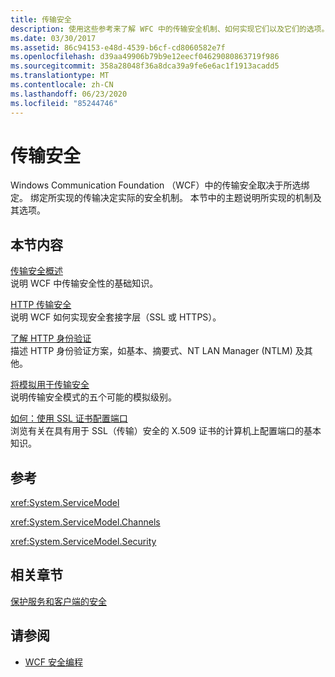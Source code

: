 ```yaml
---
title: 传输安全
description: 使用这些参考来了解 WFC 中的传输安全机制、如何实现它们以及它们的选项。
ms.date: 03/30/2017
ms.assetid: 86c94153-e48d-4539-b6cf-cd8060582e7f
ms.openlocfilehash: d39aa49906b79b9e12eecf04629080863719f986
ms.sourcegitcommit: 358a28048f36a8dca39a9fe6e6ac1f1913acadd5
ms.translationtype: MT
ms.contentlocale: zh-CN
ms.lasthandoff: 06/23/2020
ms.locfileid: "85244746"
---
```

# <a name="transport-security"></a>传输安全
Windows Communication Foundation （WCF）中的传输安全取决于所选绑定。 绑定所实现的传输决定实际的安全机制。 本节中的主题说明所实现的机制及其选项。  
  
## <a name="in-this-section"></a>本节内容  
 [传输安全概述](transport-security-overview.md)  
 说明 WCF 中传输安全性的基础知识。  
  
 [HTTP 传输安全](http-transport-security.md)  
 说明 WCF 如何实现安全套接字层（SSL 或 HTTPS）。  
  
 [了解 HTTP 身份验证](understanding-http-authentication.md)  
 描述 HTTP 身份验证方案，如基本、摘要式、NT LAN Manager (NTLM) 及其他。  
  
 [将模拟用于传输安全](using-impersonation-with-transport-security.md)  
 说明传输安全模式的五个可能的模拟级别。  
  
 [如何：使用 SSL 证书配置端口](how-to-configure-a-port-with-an-ssl-certificate.md)  
 浏览有关在具有用于 SSL（传输）安全的 X.509 证书的计算机上配置端口的基本知识。  
  
## <a name="reference"></a>参考  
 <xref:System.ServiceModel>  
  
 <xref:System.ServiceModel.Channels>  
  
 <xref:System.ServiceModel.Security>  
  
## <a name="related-sections"></a>相关章节  
 [保护服务和客户端的安全](securing-services-and-clients.md)  
  
## <a name="see-also"></a>请参阅

- [WCF 安全编程](programming-wcf-security.md)
